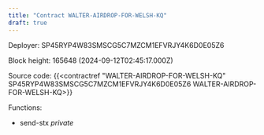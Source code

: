 ```yaml
---
title: "Contract WALTER-AIRDROP-FOR-WELSH-KQ"
draft: true
---
```

Deployer: SP45RYP4W83SMSCG5C7MZCM1EFVRJY4K6D0E05Z6


 



Block height: 165648 (2024-09-12T02:45:17.000Z)

Source code: {{<contractref "WALTER-AIRDROP-FOR-WELSH-KQ" SP45RYP4W83SMSCG5C7MZCM1EFVRJY4K6D0E05Z6 WALTER-AIRDROP-FOR-WELSH-KQ>}}

Functions:

* send-stx _private_
